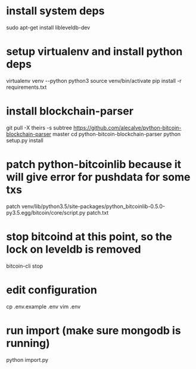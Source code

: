 # install system deps

sudo apt-get install libleveldb-dev

# setup virtualenv and install python deps

virtualenv venv --python python3
source venv/bin/activate
pip install -r requirements.txt


# install blockchain-parser

git pull -X theirs -s subtree https://github.com/alecalve/python-bitcoin-blockchain-parser master
cd python-bitcoin-blockchain-parser
python setup.py install

# patch python-bitcoinlib because it will give error for pushdata for some txs

patch venv/lib/python3.5/site-packages/python_bitcoinlib-0.5.0-py3.5.egg/bitcoin/core/script.py patch.txt

# stop bitcoind at this point, so the lock on leveldb is removed

bitcoin-cli stop

# edit configuration

cp .env.example .env
vim .env

# run import (make sure mongodb is running)

python import.py
